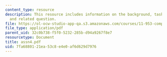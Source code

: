 ```yaml
---
content_type: resource
description: This resource includes information on the background, tasks to be performed
  and related question.
file: https://ol-ocw-studio-app-qa.s3.amazonaws.com/courses/11-953-comparative-land-use-and-transportation-planning-spring-2006/7fa6880121ea53c8e4e0af6d629d7976_assn4.pdf
file_type: application/pdf
parent_uid: 32c0b738-f5f0-5232-285b-d94a9267f8e7
resourcetype: Document
title: assn4.pdf
uid: 7fa68801-21ea-53c8-e4e0-af6d629d7976
---
```

